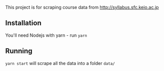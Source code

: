 This project is for scraping course data from http://syllabus.sfc.keio.ac.jp

## Installation

You'll need Nodejs with yarn - run `yarn`

## Running

`yarn start` will scrape all the data into a folder `data/`
